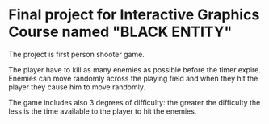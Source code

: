 # Final project for Interactive Graphics Course named "BLACK ENTITY"

The project is first person shooter game.

The player have to kill as many enemies as possible before the timer expire. Enemies can move randomly across the playing field and when they hit the player they cause him to move randomly.

The game includes also 3 degrees of difficulty: the greater the difficulty the less is the time available to the player to hit the enemies. 


